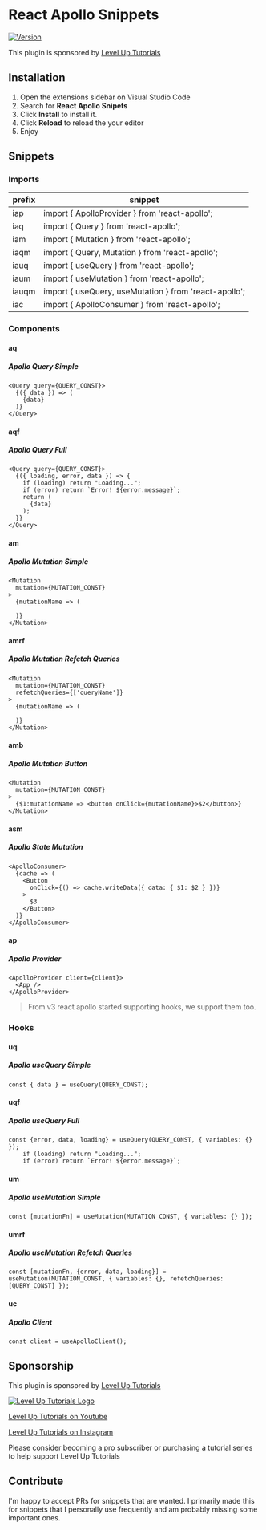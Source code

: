 # React Apollo Snippets

[![Version](https://vsmarketplacebadge.apphb.com/version/leveluptutorials.react-apollo-snippets.svg)](https://marketplace.visualstudio.com/items?itemName=leveluptutorials.react-apollo-snippets)

This plugin is sponsored by [Level Up Tutorials](https://www.leveluptutorials.com/)

## Installation

1.  Open the extensions sidebar on Visual Studio Code
2.  Search for **React Apollo Snipets**
3.  Click **Install** to install it.
4.  Click **Reload** to reload the your editor
5.  Enjoy

## Snippets

### Imports

| prefix | snippet                                               |
| ------ | ----------------------------------------------------- |
| iap    | import { ApolloProvider } from 'react-apollo';        |
| iaq    | import { Query } from 'react-apollo';                 |
| iam    | import { Mutation } from 'react-apollo';              |
| iaqm   | import { Query, Mutation } from 'react-apollo';       |
| iauq   | import { useQuery } from 'react-apollo';              |
| iaum   | import { useMutation } from 'react-apollo';           |
| iauqm  | import { useQuery, useMutation } from 'react-apollo'; |
| iac    | import { ApolloConsumer } from 'react-apollo';        |

### Components

#### aq

##### Apollo Query Simple

```
<Query query={QUERY_CONST}>
  {({ data }) => (
    {data}
  )}
</Query>
```

#### aqf

##### Apollo Query Full

```
<Query query={QUERY_CONST}>
  {({ loading, error, data }) => {
    if (loading) return "Loading...";
    if (error) return `Error! ${error.message}`;
    return (
      {data}
    );
  }}
</Query>
```

#### am

##### Apollo Mutation Simple

```
<Mutation
  mutation={MUTATION_CONST}
>
  {mutationName => (

  )}
</Mutation>
```

#### amrf

##### Apollo Mutation Refetch Queries

```
<Mutation
  mutation={MUTATION_CONST}
  refetchQueries={['queryName']}
>
  {mutationName => (

  )}
</Mutation>
```

#### amb

##### Apollo Mutation Button

```
<Mutation
  mutation={MUTATION_CONST}
>
  {$1:mutationName => <button onClick={mutationName}>$2</button>}
</Mutation>
```

#### asm

##### Apollo State Mutation

```
<ApolloConsumer>
  {cache => (
    <Button
      onClick={() => cache.writeData({ data: { $1: $2 } })}
    >
      $3
    </Button>
  )}
</ApolloConsumer>
```

#### ap

##### Apollo Provider

```
<ApolloProvider client={client}>
  <App />
</ApolloProvider>
```

> From v3 react apollo started supporting hooks, we support them too.

### Hooks

#### uq

##### Apollo useQuery Simple

```
const { data } = useQuery(QUERY_CONST);
```

#### uqf

##### Apollo useQuery Full

```
const {error, data, loading} = useQuery(QUERY_CONST, { variables: {} });
    if (loading) return "Loading...";
    if (error) return `Error! ${error.message}`;
```

#### um

##### Apollo useMutation Simple

```
const [mutationFn] = useMutation(MUTATION_CONST, { variables: {} });
```

#### umrf

##### Apollo useMutation Refetch Queries

```
const [mutationFn, {error, data, loading}] = useMutation(MUTATION_CONST, { variables: {}, refetchQueries: [QUERY_CONST] });
```

#### uc

##### Apollo Client

```
const client = useApolloClient();
```

## Sponsorship

This plugin is sponsored by [Level Up Tutorials](https://www.leveluptutorials.com/)

[![Level Up Tutorials Logo](images/logo.png)](https://www.leveluptutorials.com/)

[Level Up Tutorials on Youtube](https://www.youtube.com/user/LevelUpTuts)

[Level Up Tutorials on Instagram](https://www.instagram.com/leveluptutorials/)

Please consider becoming a pro subscriber or purchasing a tutorial series to help support Level Up Tutorials

## Contribute

I'm happy to accept PRs for snippets that are wanted. I primarily made this for snippets that I personally use frequently and am probably missing some important ones.
